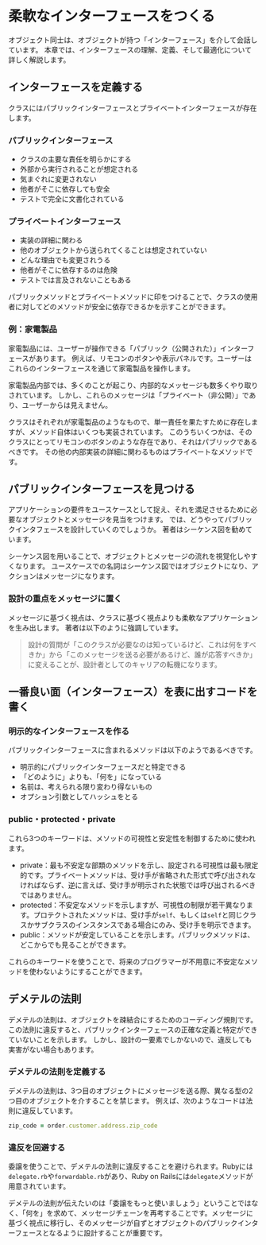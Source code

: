 # 柔軟なインターフェースをつくる

オブジェクト同士は、オブジェクトが持つ「インターフェース」を介して会話しています。
本章では、インターフェースの理解、定義、そして最適化について詳しく解説します。

## インターフェースを定義する

クラスにはパブリックインターフェースとプライベートインターフェースが存在します。

### パブリックインターフェース

- クラスの主要な責任を明らかにする
- 外部から実行されることが想定される
- 気まぐれに変更されない
- 他者がそこに依存しても安全
- テストで完全に文書化されている

### プライベートインターフェース

- 実装の詳細に関わる
- 他のオブジェクトから送られてくることは想定されていない
- どんな理由でも変更されうる
- 他者がそこに依存するのは危険
- テストでは言及されないこともある

パブリックメソッドとプライベートメソッドに印をつけることで、クラスの使用者に対してどのメソッドが安全に依存できるかを示すことができます。

### 例：家電製品

家電製品には、ユーザーが操作できる「パブリック（公開された）」インターフェースがあります。
例えば、リモコンのボタンや表示パネルです。ユーザーはこれらのインターフェースを通じて家電製品を操作します。

家電製品内部では、多くのことが起こり、内部的なメッセージも数多くやり取りされています。
しかし、これらのメッセージは「プライベート（非公開）」であり、ユーザーからは見えません。

クラスはそれぞれが家電製品のようなもので、単一責任を果たすために存在しますが、メソッド自体はいくつも実装されています。
このうちいくつかは、そのクラスにとってリモコンのボタンのような存在であり、それはパブリックであるべきです。
その他の内部実装の詳細に関わるものはプライベートなメソッドです。

## パブリックインターフェースを見つける

アプリケーションの要件をユースケースとして捉え、それを満足させるために必要なオブジェクトとメッセージを見当をつけます。
では、どうやってパブリックインタフェースを設計していくのでしょうか。
著者はシーケンス図を勧めています。

シーケンス図を用いることで、オブジェクトとメッセージの流れを視覚化しやすくなります。
ユースケースでの名詞はシーケンス図ではオブジェクトになり、アクションはメッセージになります。

### 設計の重点をメッセージに置く

メッセージに基づく視点は、クラスに基づく視点よりも柔軟なアプリケーションを生み出します。
著者は以下のように強調しています。

>設計の質問が「このクラスが必要なのは知っているけど、これは何をすべきか」から「このメッセージを送る必要があるけど、誰が応答すべきか」に変えることが、設計者としてのキャリアの転機になります。

## 一番良い面（インターフェース）を表に出すコードを書く

### 明示的なインターフェースを作る

パブリックインターフェースに含まれるメソッドは以下のようであるべきです。

- 明示的にパブリックインターフェースだと特定できる
- 「どのように」よりも、「何を」になっている
- 名前は、考えられる限り変わり得ないもの
- オプション引数としてハッシュをとる

### public・protected・private

これら3つのキーワードは、メソッドの可視性と安定性を制御するために使われます。

- private：最も不安定な部類のメソッドを示し、設定される可視性は最も限定的です。プライベートメソッドは、受け手が省略された形式で呼び出されなければならず、逆に言えば、受け手が明示された状態では呼び出されるべきではありません。
- protected：不安定なメソッドを示しますが、可視性の制限が若干異なります。プロテクトされたメソッドは、受け手が`self`、もしくは`self`と同じクラスかサブクラスのインスタンスである場合にのみ、受け手を明示できます。
- public：メソッドが安定していることを示します。パブリックメソッドは、どこからでも見ることができます。

これらのキーワードを使うことで、将来のプログラマーが不用意に不安定なメソッドを使わないようにすることができます。

## デメテルの法則

デメテルの法則は、オブジェクトを疎結合にするためのコーディング規則です。
この法則に違反すると、パブリックインターフェースの正確な定義と特定ができていないことを示します。
しかし、設計の一要素でしかないので、違反しても実害がない場合もあります。

### デメテルの法則を定義する

デメテルの法則は、3つ目のオブジェクトにメッセージを送る際、異なる型の2つ目のオブジェクトを介することを禁じます。
例えば、次のようなコードは法則に違反しています。

```ruby
zip_code = order.customer.address.zip_code
```

### 違反を回避する

委譲を使うことで、デメテルの法則に違反することを避けられます。Rubyには`delegate.rb`や`forwardable.rb`があり、Ruby on Railsには`delegate`メソッドが用意されています。

デメテルの法則が伝えたいのは「委譲をもっと使いましょう」ということではなく、「何を」を求めて、メッセージチェーンを再考することです。メッセージに基づく視点に移行し、そのメッセージが自ずとオブジェクトのパブリックインターフェースとなるように設計することが重要です。


